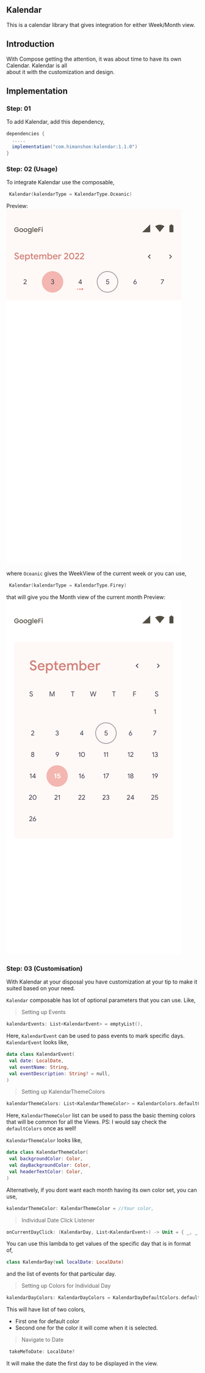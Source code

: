 ## Kalendar

This is a calendar library that gives integration for either Week/Month view.

## Introduction

With Compose getting the attention, it was about time to have its own Calendar. Kalendar is all  
about it with the customization and design.

## Implementation

### Step: 01

To add Kalendar, add this dependency,

```gradle  
dependencies {  
  .....
  implementation("com.himanshoe:kalendar:1.1.0")
}  
```  

### Step: 02 (Usage)
To integrate Kalendar use the composable,

```kotlin  
 Kalendar(kalendarType = KalendarType.Oceanic)  
```  
Preview:
![Oceainc](art/oceanic.png)

where `Oceanic` gives the WeekView of the current week or you can use,

```kotlin  
 Kalendar(kalendarType = KalendarType.Firey)  
```  
that will give you the Month view of the current month
Preview:
![Firey](art/kalendar-firey.png)

### Step: 03 (Customisation)
With Kalendar at your disposal you have customization at your tip to make it suited based on your need.

`Kalendar` composable has lot of optional parameters that you can use. Like,
> Setting up Events
```kotlin
kalendarEvents: List<KalendarEvent> = emptyList(),
```
Here, `KalendarEvent` can be used to pass events to mark specific days. `KalendarEvent` looks like,
```kotlin
data class KalendarEvent(  
 val date: LocalDate,  
 val eventName: String,  
 val eventDescription: String? = null,  
)
```


> Setting up KalendarThemeColors
```kotlin
kalendarThemeColors: List<KalendarThemeColor> = KalendarColors.defaultColors(),
```
Here, `KalendarThemeColor` list can be used to pass the basic theming colors that will be common for all the Views.
PS: I would say check the `defaultColors` once as well!

`KalendarThemeColor` looks like,
```kotlin
data class KalendarThemeColor(  
 val backgroundColor: Color,  
 val dayBackgroundColor: Color,  
 val headerTextColor: Color,  
)
```

Alternatively,
if you dont want each month having its own color set, you can use,
```kotlin
kalendarThemeColor: KalendarThemeColor = //Your color,
```

> Individual Date Click Listener
```kotlin
onCurrentDayClick: (KalendarDay, List<KalendarEvent>) -> Unit = { _, _ -> },
```
You can use this lambda to get values of the specific day that is in format of,
```kotlin
class KalendarDay(val localDate: LocalDate)
```
and the list of events for that particular day.

> Setting up Colors for Individual Day
```kotlin
kalendarDayColors: KalendarDayColors = KalendarDayDefaultColors.defaultColors()
```
This will have list of two colors,
* First one for default color
* Second one for the color it will come when it is selected.

> Navigate to Date
``` kotlin
 takeMeToDate: LocalDate?
 ```
It will make the date the first day to be displayed in the view.

